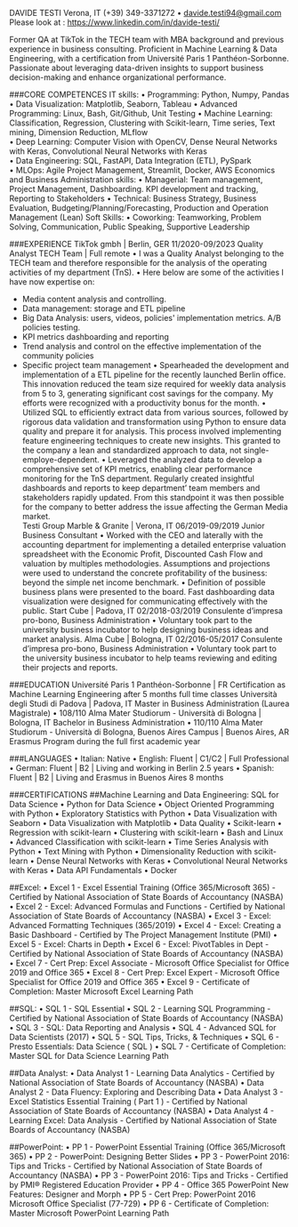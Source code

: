 DAVIDE TESTI
Verona, IT (+39) 349-3371272 • davide.testi94@gmail.com
Please look at : https://www.linkedin.com/in/davide-testi/

Former QA at TikTok in the TECH team with MBA background and previous experience in business consulting. Proficient in Machine Learning & Data Engineering, with a certification from Université Paris 1 Panthéon-Sorbonne. Passionate about leveraging data-driven insights to support business decision-making and enhance organizational performance.

###CORE COMPETENCES
IT skills:
•	Programming: Python, Numpy, Pandas 
•	Data Visualization: Matplotlib, Seaborn, Tableau 
•	Advanced Programming: Linux, Bash, Git/Github, Unit Testing 
•	Machine Learning: Classification, Regression, Clustering with Scikit-learn, Time series, Text mining, Dimension Reduction, MLflow  
•	Deep Learning: Computer Vision with OpenCV, Dense Neural Networks with Keras, Convolutional Neural Networks with Keras  
•	Data Engineering: SQL, FastAPI, Data Integration (ETL), PySpark  
•	MLOps: Agile Project Management, Streamlit, Docker, AWS
Economics and Business Administration skills:
•	Managerial: Team management, Project Management, Dashboarding. KPI development and tracking, Reporting to Stakeholders
•	Technical: Business Strategy, Business Evaluation, Budgeting/Planning/Forecasting, Production and Operation Management (Lean)
Soft Skills:
•	Coworking: Teamworking, Problem Solving, Communication, Public Speaking, Supportive Leadership 


###EXPERIENCE
TikTok gmbh | Berlin, GER	            11/2020-09/2023
Quality Analyst TECH Team | Full remote
•	I was a Quality Analyst belonging to the TECH team and therefore responsible for the analysis of the operating activities of my department (TnS). 
•	Here below are some of the activities I have now expertise on: 
- Media content analysis and controlling. 
- Data management: storage and ETL pipeline 
- Big Data Analysis: users, videos, policies' implementation metrics. A/B policies testing.
- KPI metrics dashboarding and reporting 
- Trend analysis and control on the effective implementation of the community policies 
- Specific project team management
•	Spearheaded the development and implementation of a ETL pipeline for the recently launched Berlin office. This innovation reduced the team size required for weekly data analysis from 5 to 3, generating significant cost savings for the company. My efforts were recognized with a productivity bonus for the month.
•	Utilized SQL to efficiently extract data from various sources, followed by rigorous data validation and transformation using Python to ensure data quality and prepare it for analysis. This process involved implementing feature engineering techniques to create new insights. This granted to the company a lean and standardized approach to data, not single-employe-dependent. 
•	Leveraged the analyzed data to develop a comprehensive set of KPI metrics, enabling clear performance monitoring for the TnS department. Regularly created insightful dashboards and reports to keep department’ team members and stakeholders rapidly updated. From this standpoint it was then possible for the company to better address the issue affecting the German Media market.  
Testi Group Marble & Granite | Verona, IT	            06/2019-09/2019
Junior Business Consultant
•	Worked with the CEO and laterally with the accounting department for implementing a detailed enterprise valuation spreadsheet with the Economic Profit, Discounted Cash Flow and valuation by multiples methodologies. Assumptions and projections were used to understand the concrete profitability of the business: beyond the simple net income benchmark.
•	Definition of possible business plans were presented to the board. Fast dashboarding data visualization were designed for communicating effectively with the public. 
Start Cube | Padova, IT 	            02/2018-03/2019
Consulente d’impresa pro-bono, Business Administration
•	Voluntary took part to the university business incubator to help designing business ideas and market analysis.
Alma Cube | Bologna, IT 	            02/2016-05/2017
Consulente d’impresa pro-bono, Business Administration
•	Voluntary took part to the university business incubator to help teams reviewing and editing their projects and reports.


###EDUCATION
Université Paris 1 Panthéon-Sorbonne | FR
Certification as Machine Learning Engineering after 5 months full time classes
Università degli Studi di Padova | Padova, IT
Master in Business Administration (Laurea Magistrale) • 108/110
Alma Mater Studiorum - Università di Bologna | Bologna, IT
Bachelor in Business Administration •  110/110 
Alma Mater Studiorum - Università di Bologna, Buenos Aires Campus | Buenos Aires, AR
Erasmus Program during the full first academic year


###LANGUAGES
•	Italian: Native
•	English: Fluent | C1/C2 | Full Professional 
•	German: Fluent | B2 | Living and working in Berlin 2.5 years
•	Spanish: Fluent | B2 | Living and Erasmus in Buenos Aires 8 months

###CERTIFICATIONS 
##Machine Learning and Data Engineering:
SQL for Data Science • Python for Data Science • Object Oriented Programming with Python • Exploratory Statistics with Python • Data Visualization with Seaborn • Data Visualization with Matplotlib • Data Quality  • Scikit-learn • Regression with scikit-learn • Clustering with scikit-learn • Bash and Linux • Advanced Classification with scikit-learn • Time Series Analysis with Python • Text Mining with Python • Dimensionality Reduction with scikit-learn • Dense Neural Networks with Keras • Convolutional Neural Networks with Keras •
Data API Fundamentals •  Docker


##Excel:
•	Excel 1 - Excel Essential Training (Office 365/Microsoft 365) - Certified by National Association of State Boards of Accountancy (NASBA)
•	Excel 2 - Excel: Advanced Formulas and Functions - Certified by National Association of State Boards of Accountancy (NASBA)
•	Excel 3 - Excel: Advanced Formatting Techniques (365/2019)
•	Excel 4 - Excel: Creating a Basic Dashboard - Certified by The Project Management Institute (PMI)
•	Excel 5 - Excel: Charts in Depth
•	Excel 6 - Excel: PivotTables in Dept - Certified by National Association of State Boards of Accountancy (NASBA)
•	Excel 7 - Cert Prep: Excel Associate - Microsoft Office Specialist for Office 2019 and Office 365
•	Excel 8 - Cert Prep: Excel Expert - Microsoft Office Specialist for Office 2019 and Office 365
•	Excel 9 - Certificate of Completion: Master Microsoft Excel Learning Path

##SQL:
•	SQL 1 - SQL Essential
•	SQL 2 - Learning SQL Programming - Certified by National Association of State Boards of Accountancy (NASBA)
•	SQL 3 - SQL: Data Reporting and Analysis
•	SQL 4 - Advanced SQL for Data Scientists (2017)
•	SQL 5 - SQL Tips, Tricks, & Techniques
•	SQL 6 - Presto Essentials: Data Science ( SQL )
•	SQL 7 - Certificate of Completion: Master SQL for Data Science Learning Path

##Data Analyst:
•	Data Analyst 1 - Learning Data Analytics - Certified by National Association of State Boards of Accountancy (NASBA)
•	Data Analyst 2 - Data Fluency: Exploring and Describing Data
•	Data Analyst 3 - Excel Statistics Essential Training ( Part 1 ) - Certified by National Association of State Boards of Accountancy (NASBA)
•	Data Analyst 4 - Learning Excel: Data Analysis - Certified by National Association of State Boards of Accountancy (NASBA)

##PowerPoint:
•	PP 1 - PowerPoint Essential Training (Office 365/Microsoft 365)
•	PP 2 - PowerPoint: Designing Better Slides
•	PP 3 - PowerPoint 2016: Tips and Tricks - Certified by National Association of State Boards of Accountancy (NASBA)
•	PP 3 - PowerPoint 2016: Tips and Tricks - Certified by PMI® Registered Education Provider
•	PP 4 - Office 365 PowerPoint New Features: Designer and Morph
•	PP 5 - Cert Prep: PowerPoint 2016 Microsoft Office Specialist (77-729)
•	PP 6 - Certificate of Completion: Master Microsoft PowerPoint Learning Path

